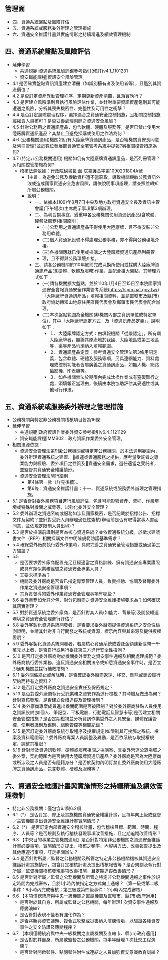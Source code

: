 ## 管理面
- 四、資通系統盤點及風險評估
- 五、資通系統或服務委外辦理之管理措施
- 六、資通安全維護計畫與實施情形之持續精進及績效管理機制

## 四、資通系統盤點及風險評估
- 延伸學習
  - 共通規範|資通系統風險評鑑參考指引(修訂)v4.1_1101231
  - 資安職能課程|資訊安全風險管理。
- 4.1 是否確實盤點資訊資產建立清冊（如識別擁有者及使用者等），且鑑別其資產價值？
- 4.2 是否訂定資產異動管理程序，定期更新資產清冊，且落實執行？
- 4.3 是否建立風險準則且執行風險評估作業，並針對重要資訊資產鑑別其可能遭遇之風險，分析其喪失機密性、完整性及可用性之衝擊？
- 4.4 是否訂定風險處理程序，選擇適合之資通安全控制措施，且相關控制措施經權責人員核可？是否妥善處理剩餘之資通安全風險？
- 4.5 針對公務用之資通訊產品，包含軟體、硬體及服務等，是否已禁止使用大陸廠牌資通訊產品？其禁止且避免採購或使用之作法為何？
- 4.6 (公務機關適用)機關如仍有大陸廠牌資通訊產品，是否經機關資安長同意及列冊管理?並於數位發展部資通安全署管考系統中提報?另相關控管措施為何?
- 4.7	 (特定非公務機關適用) 機關如仍有大陸廠牌資通訊產品，是否列冊管理？另相關控管措施為何?  
  - 稽核法源依據：[行政院秘書長 函  院臺護長字第1090201804A號](https://ic.tnnua.edu.tw/app/index.php?Action=downloadfile&file=WVhSMFlXTm9MemcxTDNCMFlWOHlORFF6T0Y4NU1UTXlOamszWHprM05UWTVMbkJrWmc9PQ==&fname=DGGGSWWXYWKK41YXLOLKFCXTKODG25WWFGB0B1HGQPIDXW40UWYWQOLLEC54OKGHSSCCGGMPA4NOLOYWMOMOQL00)
    - 1主旨：為避免公務及機敏資料遭不當竊取，導致機關機敏公務資訊外洩或造成國家資通安全危害風險，請依說明事項辦理，請查照並轉知所屬公務機關。
    - 說明：
      - 一、依據本(109)年8月7日中央及地方政府資通安全長及資訊主管會議(下午場次)主席裁示事項第3項辦理。
      - 二、為利旨揭事宜，爰重申各公務機關使用資通訊產品(含軟體、硬體及服務)相關原則：
        - (一)公務用之資通訊產品不得使用大陸廠牌，且不得安裝非公務用軟體。
        - (二)個人資通訊設備不得處理公務事務，亦不得與公務環境介接。
        - (三)各機關應就已使用或採購之大陸廠牌資通訊產品列冊管
        - 理，且不得與公務環境介接。
      - 三、請各公務機關於110年底前完成汰換所使用或採購大陸廠牌資通訊產品(含硬體、軟體及服務)作業，並配合擴大盤點，其辦理方式如下：
        - (一)請各機關擴大盤點，並於110年1月4日至15日至本院國家資通安全會報資通安全作業管考系統(https://spm.nat.gov.tw/)「大陸廠牌資通訊產品」填報相關資料，並請直轄市及縣(市)政府協助轉知山地原住民區民代表會及鄉鎮市民代表會配合辦理。
        - (二)本次盤點範圍為全機關(非機關內部之資訊單位或特定單位)，其中「大陸廠牌認定方式」及「資通訊產品定義」，說明如下：
          - １、大陸廠牌認定方式：由填報機關「從嚴認定」，所有屬大陸廠牌者，無論其原產地於我國、大陸地區或第三地區等，渠等產品均須納入填報範圍。
          - ２、資通訊產品定義：參考資通安全管理法第3條用詞定義，包含軟體、硬體及服務等項，另具連網能力、資料處理或控制功能者皆屬廣義之資通訊產品，如無人機、網路攝影機、印表機等。
          - ３、如各機關無法於期限內完成汰換作業或有窒礙難行之處，須填報正當理由，後續由本院協助評估其妥適性或其他可行作法。
## 五、資通系統或服務委外辦理之管理措施 
- 公務機關與特定非公務機關稽核項目皆為16條
- 延伸學習
  - 共通規範|政府資訊作業委外資安參考指引v6.4_1121129
  - 資安職能課程|MMB02：政府資訊作業委外安全管理。
- 相關法源依據：
  - 資通安全管理法第9條:公務機關或特定非公務機關，於本法適用範圍內，委外辦理資通系統之建置、維運或資通服務之提供，應考量受託者之專業能力與經驗、委外項目之性質及資通安全需求，選任適當之受託者，並監督其資通安全維護情形。
  - 資通安全管理法施行細則
    - 第4條第一款（詳見後續）。
    - 第6條：資通安全維護計畫：十一、資通系統或服務委外辦理之管理措施。
- 5.1 是否針對委外業務項目進行風險評估，包含可能影響資產、流程、作業環境或特殊對機關之威脅等，以強化委外安全管理？
- 5.2	委外辦理之資通系統或服務如涉及國家機密，是否記載於招標公告、招標文件及契約？並針對受託人員辦理適任性查核(辦理前是否有取得當事人書面同意，並依規定限制人員出境)？
- 5.3 是否於採購前識別是否為核心資通系統？並依資通系統分級，於徵求建議書文件（RFP）相關採購文件中明確規範防護基準需求？
- 5.4 確保委外廠商執行委外作業時，具備完善之資通安全管理措施或通過第三方驗證？
- 5.5
  - 是否要求委外廠商配置充足且經適當之資格訓練、擁有資通安全專業證照或具有類似業務經驗之資通安全專業人員？
  - 其要求標準為？
  - 機關及委外廠商是否皆已指定專案管理人員，負責推動、協調及督導委外作業之資通安全管理事項？
  - 其負責督導的委外作業資通安全管理事項有哪些？
- 5.6 委外業務如允許分包，對分包廠商之資通安全維護措施要求為？如何確認其落實辦理？
- 5.7	對於資通系統之委外廠商，是否針對其人員(如能力、背景等)及開發維運環境之資通安全管理進行評估？
- 5.8 委外客製化資通系統開發者，是否要求委外廠商提供資通系統之安全性檢測證明，並請其針對非自行開發之系統或資源，標示內容與其來源及提供授權證明？
- 5.9 委外客製化資通系統開發者，若屬核心資通系統或委託金額達新臺幣一千萬元以上者，是否自行或另行委託第三方進行安全性檢測？
- 5.10 是否訂定委外廠商對於機關委外業務之資安事件通報及相關處理規範？委外廠商執行委外業務，違反資通安全相關法令或知悉資通安全事件時，是否立即通知機關並採行補救措施？
- 5.11	委外關係終止或解除時，是否確認委外廠商返還、移交、刪除或銷毀履行契約而持有之資料？
- 5.12	是否訂定委外廠商之資通安全責任及保密規定？
- 5.13 	是否對委外廠商執行受託業務之資安作為進行檢視？其時機及做法為何？針對查核發現，是否建立後續追蹤及管理機制？
- 5.14 	委外廠商專案成員進出機關範圍是否被限制？對於委外廠商駐點人員使用之資訊設備(如個人、筆記型、平板電腦、行動電話及智慧卡等)是否建立相關安全管控措施？是否定期檢視並分析資訊作業委外之人員安全、媒體保護管控、使用者識別及鑑別、組態管控等相關紀錄？
- 5.15 	是否訂定委外廠商系統存取程序及授權規定(如限制其可接觸之系統、檔案及資料範圍等)？委外廠商專案人員調整及異動，是否依系統存取授權規定，調整其權限？
- 5.16	針對涉及資通訊軟體、硬體或服務相關之採購案、具委外營運公眾場域之委外案，契約範圍內是否使用大陸廠牌資通訊產品？委外廠商是否為大陸廠商或所涉及之人員是否有陸籍身分？是否於契約內明訂禁止委外廠商使用大陸廠牌之資通訊產品，包含軟體、硬體及服務等？

## 六、資通安全維護計畫與實施情形之持續精進及績效管理機制 
- 特定非公務機關：僅包含6.1與6.2項
- 6.1（*） 是否訂定、修正及實施機關資通安全維護計畫，且每年向上級或監督／主管機關提出資通安全維護計畫實施情形？
- 6.2（*） 是否訂定內部資通安全稽核計畫，包含稽核目標、範圍、時間、程序、人員等？是否規劃及執行稽核發現事項改善措施，且定期追蹤改善情形？
- 6.3 【中央目的事業主管機關適用】是否針對特定非公務機關之資通安全維護計畫必要事項、實施情形之提出、稽核之頻率、內容與方法、改善報告提出及其他應遵行事項，訂定相關辦法？
- 6.4 是否針對所屬／監督之公務機關及所管之特定非公務機關稽核其資通安全維護計畫實施情形，包含訂定稽核計畫及提出稽核報告等？是否規劃及執行對所屬／監督機關稽核發現事項改善措施，且定期追蹤改善情形？
- 6.5 是否針對所屬／監督之公務機關及所管之特定非公務機關通報之事件於規定時間內完成審核，且於1小時內依指定之方式向上通報？（第一級或第二級事件：8小時內完成審核；第三級或第四級事件：2小時內完成審核）
- 6.6 【本項僅總統府與中央一級機關之直屬機關及直轄市、縣(市)政府適用】
  - 是否對於其自身、所屬或監督之公務機關，每年辦理1 次資安事件通報及應變演練?
  - 是否針對表現不佳者有強化作為？
  - 是否將新興資安議題、複合式攻擊或災害納入演練情境，以驗證各種資安事件之安全防護及應變程序？
- 6.7	【本項僅總統府與中央一級機關之直屬機關及直轄市、縣(市)政府適用】
  - 是否對於其自身、所屬或監督之公務機關，每半年辦理 1 次社交工程演練？
  - 是否針對開啟郵件、點閱郵件附件或連結之人員加強資安意識教育訓練？
